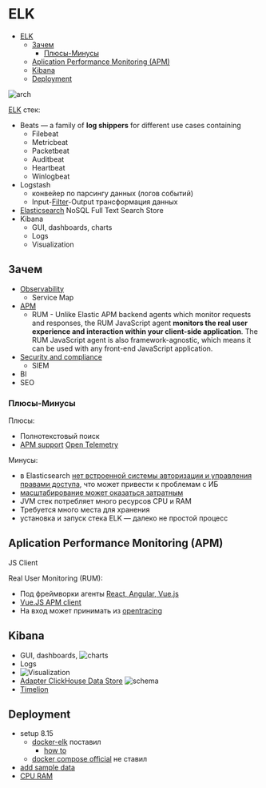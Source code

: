 # ELK

- [ELK](#elk)
	- [Зачем](#зачем)
		- [Плюсы-Минусы](#плюсы-минусы)
	- [Aplication Performance Monitoring (APM)](#aplication-performance-monitoring-apm)
	- [Kibana](#kibana)
	- [Deployment](#deployment)

![arch](https://dytvr9ot2sszz.cloudfront.net/wp-content/uploads/2021/04/Group-1207.jpg)

[ELK](https://gitinsky.com/elkstack) стек:

- Beats — a family of __log shippers__ for different use cases containing
  - Filebeat
  - Metricbeat
  - Packetbeat
  - Auditbeat
  - Heartbeat
  - Winlogbeat
- Logstash
	- конвейер по парсингу данных (логов событий)
	- Input-[Filter](https://logz.io/blog/5-logstash-filter-plugins/)-Output трансформация данных
- [Elasticsearch](../../store/elasticsearch.md) NoSQL Full Text Search Store
- Kibana
	- GUI, dashboards, charts
	- Logs
	- Visualization

## Зачем

- [Observability](../../arch/ability/observability.md)
  - Service Map
- [APM](../../arch/system.class/apm.md)
	- RUM - Unlike Elastic APM backend agents which monitor requests and responses, the RUM JavaScript agent __monitors the real user experience and interaction within your client-side application__. The RUM JavaScript agent is also framework-agnostic, which means it can be used with any front-end JavaScript application.
- [Security and compliance](https://logz.io/learn/complete-guide-elk-stack/?utm_source=pocket_saves#common-pitfalls:~:text=guide%40logz.io-,Use%20Cases,-The%20ELK%20Stack)
	- SIEM
- BI
- SEO

### Плюсы-Минусы

Плюсы:

- Полнотекстовый поиск
- [APM support](https://www.elastic.co/guide/en/apm/guide/current/open-telemetry.html) [Open Telemetry](../protocols.integration/otel.md)

Минусы:

- в Elasticsearch [нет встроенной системы авторизации и управления правами доступа](https://gitinsky.com/elkstack), что может привести к проблемам с ИБ
- [масштабирование может оказаться затратным](https://habr.com/ru/company/sbermegamarket/blog/696844/)
- JVM стек потребляет много ресурсов CPU и RAM
- Требуется много места для хранения
- установка и запуск стека ELK — далеко не простой процесс

## Aplication Performance Monitoring (APM)

JS Client

Real User Monitoring (RUM):

- Под фреймворки агенты [React, Angular, Vue.js](https://www.elastic.co/guide/en/apm/agent/rum-js/master/framework-integrations.html)
- [Vue.JS APM client](https://www.elastic.co/guide/en/apm/agent/rum-js/master/vue-integration.html)
- На вход может принимать из [opentracing](https://www.elastic.co/guide/en/apm/agent/rum-js/master/opentracing.html)

## Kibana

- GUI, dashboards, ![charts](https://dytvr9ot2sszz.cloudfront.net/wp-content/uploads/2021/04/fourth-elk-guide-edited.jpg)
- Logs
- ![Visualization](https://dytvr9ot2sszz.cloudfront.net/wp-content/uploads/2021/04/image15-edited.png)
- [Adapter ClickHouse Data Store](https://habr.com/ru/post/581586/)
	![schema](https://habrastorage.org/r/w1560/webt/dq/p0/mu/dqp0mujy3u-arpwischsswnvbow.jpeg)
- [Timelion](https://dotsandbrackets.com/visualize-kibana-ru/)

## Deployment

- setup 8.15
  - [docker-elk](https://github.com/deviantony/docker-elk) поставил
    - [how to](https://logz.io/blog/elk-stack-on-docker/)
  - [docker compose official](https://www.elastic.co/blog/getting-started-with-the-elastic-stack-and-docker-compose) не ставил
- [add sample data](https://www.elastic.co/guide/en/kibana/8.15/get-started.html)
- [CPU RAM](https://gitinsky.com/elkstack?utm_source=pocket_saves#:~:text=%D0%9F%D1%80%D0%B5%D0%B4%D0%B2%D0%B0%D1%80%D0%B8%D1%82%D0%B5%D0%BB%D1%8C%D0%BD%D1%8B%D0%B5%20%D1%82%D1%80%D0%B5%D0%B1%D0%BE%D0%B2%D0%B0%D0%BD%D0%B8%D1%8F)
